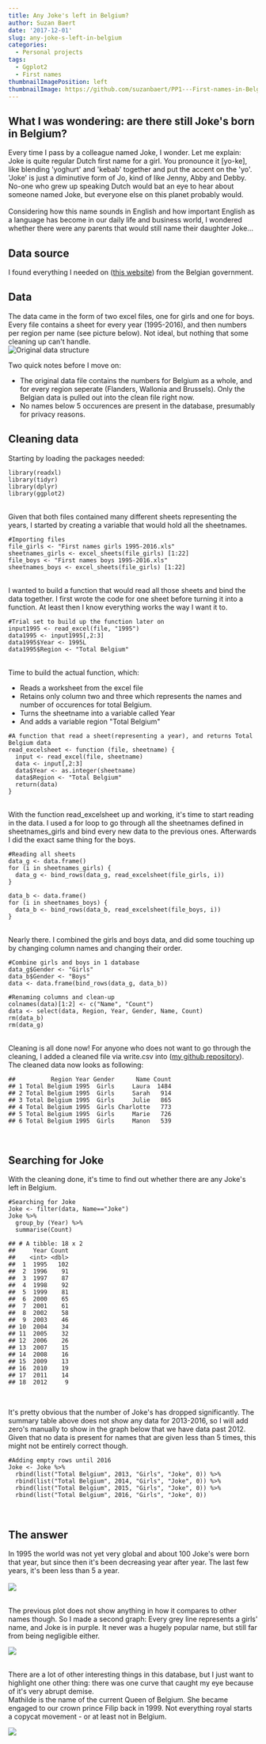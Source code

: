 ```yaml
---
title: Any Joke's left in Belgium?
author: Suzan Baert
date: '2017-12-01'
slug: any-joke-s-left-in-belgium
categories:
  - Personal projects
tags:
  - Ggplot2
  - First names
thumbnailImagePosition: left
thumbnailImage: https://github.com/suzanbaert/PP1---First-names-in-Belgium/blob/master/ThumbnailImage.jpg?raw=true
---
```



What I was wondering: are there still Joke's born in Belgium?
-------------------------------------------------------------

Every time I pass by a colleague named Joke, I wonder. Let me explain:
Joke is quite regular Dutch first name for a girl. You pronounce it
\[yo-ke\], like blending 'yoghurt' and 'kebab' together and put the
accent on the 'yo'. 'Joke' is just a diminutive form of Jo, kind of like
Jenny, Abby and Debby. No-one who grew up speaking Dutch would bat an
eye to hear about someone named Joke, but everyone else on this planet
probably would.<br><br> Considering how this name sounds in English and
how important English as a language has become in our daily life and
business world, I wondered whether there were any parents that would
still name their daughter Joke... <br>


Data source
-----------

I found everything I needed on ([this
website](http://statbel.fgov.be/nl/modules/publ2ications/statistiques/bevolking/bevolking_-_voornamen_van_de_pasgeborenen_1995-2014.jsp))
from the Belgian government. <br>


Data
----

The data came in the form of two excel files, one for girls and one for
boys. Every file contains a sheet for every year (1995-2016), and then
numbers per region per name (see picture below). Not ideal, but nothing
that some cleaning up can't handle.<br> ![Original data
structure](https://github.com/suzanbaert/PP1---First-names-in-Belgium/blob/master/Screenshot%20Original%20Excel.png?raw=true)

Two quick notes before I move on:

-   The original data file contains the numbers for Belgium as a whole,
    and for every region seperate (Flanders, Wallonia and Brussels).
    Only the Belgian data is pulled out into the clean file right now.
-   No names below 5 occurences are present in the database, presumably
    for privacy reasons. <br>


Cleaning data
-------------

Starting by loading the packages needed:

    library(readxl)
    library(tidyr)
    library(dplyr)
    library(ggplot2)

<br>Given that both files contained many different sheets
representing the years, I started by creating a variable that would hold
all the sheetnames.

    #Importing files
    file_girls <- "First names girls 1995-2016.xls"
    sheetnames_girls <- excel_sheets(file_girls) [1:22]
    file_boys <- "First names boys 1995-2016.xls"
    sheetnames_boys <- excel_sheets(file_girls) [1:22]

<br>I wanted to build a function that would read all those sheets
and bind the data together. I first wrote the code for one sheet before
turning it into a function. At least then I know everything works the
way I want it to.

    #Trial set to build up the function later on
    input1995 <- read_excel(file, "1995")
    data1995 <- input1995[,2:3]
    data1995$Year <- 1995L
    data1995$Region <- "Total Belgium"

<br>Time to build the actual function, which:

-   Reads a worksheet from the excel file
-   Retains only column two and three which represents the names and
    number of occurences for total Belgium.
-   Turns the sheetname into a variable called Year
-   And adds a variable region "Total Belgium"

<!-- -->

    #A function that read a sheet(representing a year), and returns Total Belgium data
    read_excelsheet <- function (file, sheetname) {
      input <- read_excel(file, sheetname)
      data <- input[,2:3]
      data$Year <- as.integer(sheetname)
      data$Region <- "Total Belgium"
      return(data)
    }

<br>With the function read\_excelsheet up and working, it's time to
start reading in the data. I used a for loop to go through all the
sheetnames defined in sheetnames\_girls and bind every new data to the
previous ones. Afterwards I did the exact same thing for the boys.

    #Reading all sheets 
    data_g <- data.frame()
    for (i in sheetnames_girls) {
      data_g <- bind_rows(data_g, read_excelsheet(file_girls, i))
    }

    data_b <- data.frame()
    for (i in sheetnames_boys) {
      data_b <- bind_rows(data_b, read_excelsheet(file_boys, i))
    }

<br>Nearly there. I combined the girls and boys data, and did some
touching up by changing column names and changing their order.

    #Combine girls and boys in 1 database
    data_g$Gender <- "Girls"
    data_b$Gender <- "Boys"
    data <- data.frame(bind_rows(data_g, data_b))

    #Renaming columns and clean-up
    colnames(data)[1:2] <- c("Name", "Count")
    data <- select(data, Region, Year, Gender, Name, Count)
    rm(data_b)
    rm(data_g)

<br>Cleaning is all done now! For anyone who does not want to go
through the cleaning, I added a cleaned file via write.csv into ([my
github
repository](https://github.com/suzanbaert/PP1---First-names-in-Belgium)).
The cleaned data now looks as following:

    ##          Region Year Gender      Name Count
    ## 1 Total Belgium 1995  Girls     Laura  1484
    ## 2 Total Belgium 1995  Girls     Sarah   914
    ## 3 Total Belgium 1995  Girls     Julie   865
    ## 4 Total Belgium 1995  Girls Charlotte   773
    ## 5 Total Belgium 1995  Girls     Marie   726
    ## 6 Total Belgium 1995  Girls     Manon   539

<br>

Searching for Joke
------------------

With the cleaning done, it's time to find out whether there are any
Joke's left in Belgium.

    #Searching for Joke
    Joke <- filter(data, Name=="Joke")
    Joke %>% 
      group_by (Year) %>% 
      summarise(Count)

    ## # A tibble: 18 x 2
    ##     Year Count
    ##    <int> <dbl>
    ##  1  1995   102
    ##  2  1996    91
    ##  3  1997    87
    ##  4  1998    92
    ##  5  1999    81
    ##  6  2000    65
    ##  7  2001    61
    ##  8  2002    58
    ##  9  2003    46
    ## 10  2004    34
    ## 11  2005    32
    ## 12  2006    26
    ## 13  2007    15
    ## 14  2008    16
    ## 15  2009    13
    ## 16  2010    19
    ## 17  2011    14
    ## 18  2012     9

<br>

It's pretty obvious that the number of Joke's has dropped significantly.
The summary table above does not show any data for 2013-2016, so I will
add zero's manually to show in the graph below that we have data past
2012. Given that no data is present for names that are given less than 5
times, this might not be entirely correct though.

    #Adding empty rows until 2016
    Joke <- Joke %>%
      rbind(list("Total Belgium", 2013, "Girls", "Joke", 0)) %>% 
      rbind(list("Total Belgium", 2014, "Girls", "Joke", 0)) %>% 
      rbind(list("Total Belgium", 2015, "Girls", "Joke", 0)) %>% 
      rbind(list("Total Belgium", 2016, "Girls", "Joke", 0)) 

<br>

The answer
----------

In 1995 the world was not yet very global and about 100 Joke's were born
that year, but since then it's been decreasing year after year. The last
few years, it's been less than 5 a year.<br><br>
![](https://github.com/suzanbaert/PP1---First-names-in-Belgium/blob/master/No_More_Jokes_in_Belgium_files/figure-markdown_strict/unnamed-chunk-10-1.png?raw=true)

<br>The previous plot does not show anything in how it compares to
other names though. So I made a second graph: Every grey line represents
a girls' name, and Joke is in purple. It never was a hugely popular
name, but still far from being negligible either.

![](https://github.com/suzanbaert/PP1---First-names-in-Belgium/blob/master/No_More_Jokes_in_Belgium_files/figure-markdown_strict/unnamed-chunk-11-1.png?raw=true)

<br>There are a lot of other interesting things in this database,
but I just want to highlight one other thing: there was one curve that
caught my eye because of it's very abrupt demise. <br> Mathilde is the name
of the current Queen of Belgium. She became engaged to our crown prince
Filip back in 1999. Not everything royal starts a copycat movement - or
at least not in Belgium.

![](https://github.com/suzanbaert/PP1---First-names-in-Belgium/blob/master/No_More_Jokes_in_Belgium_files/figure-markdown_strict/unnamed-chunk-12-1.png?raw=true)
